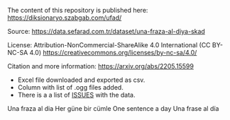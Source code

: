 The content of this repository is published here: https://diksionaryo.szabgab.com/ufad/

Source: https://data.sefarad.com.tr/dataset/una-fraza-al-diya-skad

License:  Attribution-NonCommercial-ShareAlike 4.0 International (CC BY-NC-SA 4.0) https://creativecommons.org/licenses/by-nc-sa/4.0/

Citation and more information: https://arxiv.org/abs/2205.15599


* Excel file downloaded and exported as csv.
* Column with list of .ogg files added.
* There is a a list of [ISSUES](ISSUES.md) with the data.

Una fraza al dia
Her güne bir cümle
One sentence a day
Una frase al día
